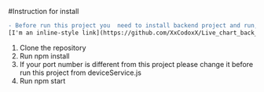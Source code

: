 #Instruction for install

```diff
- Before run this project you  need to install backend project and run, this is the repository for backend - 
[I'm an inline-style link](https://github.com/XxCodoxX/Live_chart_back_node_project)


```

1.	Clone the repository
2.	Run npm install
3.	If your port number is different from this project please change it before run this project from deviceService.js
4.	Run npm start
